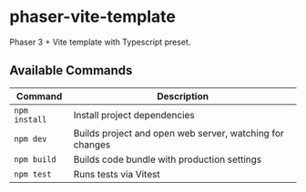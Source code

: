# phaser-vite-template
Phaser 3 + Vite template with Typescript preset.

## Available Commands

| Command | Description |
|---------|-------------|
| `npm install` | Install project dependencies |
| `npm dev` | Builds project and open web server, watching for changes |
| `npm build` | Builds code bundle with production settings  |
| `npm test` | Runs tests via Vitest |
